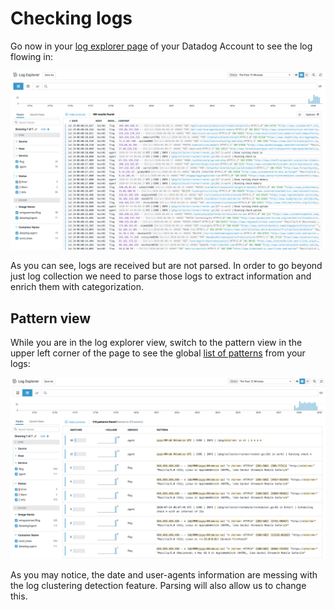 # Checking logs

Go now in your [log explorer page](https://app.datadoghq.com/logs) of your Datadog Account to see the log flowing in:

![log-flowing](https://raw.githubusercontent.com/l0k0ms/workshops/master/log-workshop-4/images/log-flowing.png)

As you can see, logs are received but are not parsed. In order to go beyond just log collection we need to parse those logs to extract information and enrich them with categorization.

## Pattern view

While you are in the log explorer view, switch to the pattern view in the upper left corner of the page to see the global [list of patterns](https://docs.datadoghq.com/logs/explorer/patterns/) from your logs:

![pattern_1](https://raw.githubusercontent.com/l0k0ms/workshops/master/log-workshop-4/images/pattern_1.png)

As you may notice, the date and user-agents information are messing with the log clustering detection feature. Parsing will also allow us to change this.
